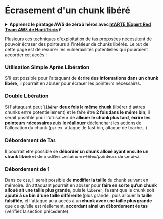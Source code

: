 # Écrasement d'un chunk libéré

<details>

<summary><strong>Apprenez le piratage AWS de zéro à héros avec</strong> <a href="https://training.hacktricks.xyz/courses/arte"><strong>htARTE (Expert Red Team AWS de HackTricks)</strong></a><strong>!</strong></summary>

Autres façons de soutenir HackTricks :

* Si vous souhaitez voir votre **entreprise annoncée dans HackTricks** ou **télécharger HackTricks en PDF**, consultez les [**PLANS D'ABONNEMENT**](https://github.com/sponsors/carlospolop) !
* Obtenez le [**swag officiel PEASS & HackTricks**](https://peass.creator-spring.com)
* Découvrez [**La famille PEASS**](https://opensea.io/collection/the-peass-family), notre collection exclusive de [**NFTs**](https://opensea.io/collection/the-peass-family)
* **Rejoignez le** 💬 [**groupe Discord**](https://discord.gg/hRep4RUj7f) ou le [**groupe Telegram**](https://t.me/peass) ou **suivez-nous** sur **Twitter** 🐦 [**@hacktricks\_live**](https://twitter.com/hacktricks\_live)**.**
* **Partagez vos astuces de piratage en soumettant des PR aux** [**HackTricks**](https://github.com/carlospolop/hacktricks) et [**HackTricks Cloud**](https://github.com/carlospolop/hacktricks-cloud) dépôts GitHub.

</details>

Plusieurs des techniques d'exploitation de tas proposées nécessitent de pouvoir écraser des pointeurs à l'intérieur de chunks libérés. Le but de cette page est de résumer les vulnérabilités potentielles qui pourraient accorder cet accès :

### Utilisation Simple Après Libération

S'il est possible pour l'attaquant de **écrire des informations dans un chunk libéré**, il pourrait en abuser pour écraser les pointeurs nécessaires.

### Double Libération

Si l'attaquant peut **`libérer` deux fois le même chunk** (libérer d'autres chunks entre potentiellement) et le faire être **2 fois dans le même bin**, il serait possible pour l'utilisateur de **allouer le chunk plus tard**, **écrire les pointeurs nécessaires** puis **le réallouer** déclenchant les actions de l'allocation du chunk (par ex. attaque de fast bin, attaque de tcache...)

### Débordement de Tas

Il pourrait être possible de **déborder un chunk alloué ayant ensuite un chunk libéré** et de modifier certains en-têtes/pointeurs de celui-ci.

### Débordement de 1

Dans ce cas, il serait possible de **modifier la taille** du chunk suivant en mémoire. Un attaquant pourrait en abuser pour **faire en sorte qu'un chunk alloué ait une taille plus grande**, puis le **`libérer`**, faisant que le chunk soit **ajouté à un bin d'une taille différente** (plus grande), puis allouer la **taille falsifiée**, et l'attaque aura accès à un **chunk avec une taille plus grande** que ce qu'elle est réellement, **accordant ainsi un débordement de tas** (vérifiez la section précédente).
